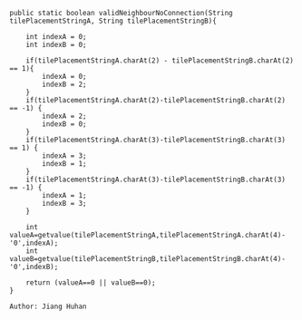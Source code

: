     public static boolean validNeighbourNoConnection(String tilePlacementStringA, String tilePlacementStringB){

        int indexA = 0;
        int indexB = 0;

        if(tilePlacementStringA.charAt(2) - tilePlacementStringB.charAt(2) == 1){
            indexA = 0;
            indexB = 2;
        }
        if(tilePlacementStringA.charAt(2)-tilePlacementStringB.charAt(2) == -1) {
            indexA = 2;
            indexB = 0;
        }
        if(tilePlacementStringA.charAt(3)-tilePlacementStringB.charAt(3) == 1) {
            indexA = 3;
            indexB = 1;
        }
        if(tilePlacementStringA.charAt(3)-tilePlacementStringB.charAt(3) == -1) {
            indexA = 1;
            indexB = 3;
        }

        int valueA=getvalue(tilePlacementStringA,tilePlacementStringA.charAt(4)-'0',indexA);
        int valueB=getvalue(tilePlacementStringB,tilePlacementStringB.charAt(4)-'0',indexB);

        return (valueA==0 || valueB==0);
    }
    
    Author: Jiang Huhan